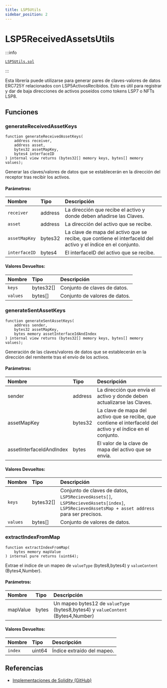 ```yaml
---
title: LSP5Utils
sidebar_position: 2
---
```


# LSP5ReceivedAssetsUtils

:::info

[`LSP5Utils.sol`](https://github.com/lukso-network/lsp-smart-contracts/blob/develop/contracts/LSP5ReceivedAssets/LSP5Utils.sol)

:::

Esta librería puede utilizarse para generar pares de claves-valores de datos ERC725Y relacionados con LSP5ActivosRecibidos. Esto es útil para registrar y dar de baja direcciones de activos poseídos como tokens LSP7 o NFTs LSP8.

## Funciones

### generateReceivedAssetKeys

```solidity
function generateReceivedAssetKeys(
    address receiver,
    address asset,
    bytes32 assetMapKey,
    bytes4 interfaceID
) internal view returns (bytes32[] memory keys, bytes[] memory values);
```

Generar las claves/valores de datos que se establecerán en la dirección del receptor tras recibir los activos.

#### Parámetros:

| Nombre        | Tipo    | Descripción                                                                                                   |
| :------------ | :------ | :------------------------------------------------------------------------------------------------------------ |
| `receiver`    | address | La dirección que recibe el activo y donde deben añadirse las Claves.                                          |
| `asset`       | address | La dirección del activo que se recibe.                                                                        |
| `assetMapKey` | bytes32 | La clave de mapa del activo que se recibe, que contiene el interfaceId del activo y el índice en el conjunto. |
| `interfaceID` | bytes4  | El interfaceID del activo que se recibe.                                                                      |

#### Valores Devueltos:

| Nombre   | Tipo      | Descripción                   |
| :------- | :-------- | :---------------------------- |
| `keys`   | bytes32[] | Conjunto de claves de datos.  |
| `values` | bytes[]   | Conjunto de valores de datos. |

### generateSentAssetKeys

```solidity
function generateSentAssetKeys(
    address sender,
    bytes32 assetMapKey,
    bytes memory assetInterfaceIdAndIndex
) internal view returns (bytes32[] memory keys, bytes[] memory values);
```

Generación de las claves/valores de datos que se establecerán en la dirección del remitente tras el envío de los activos.

#### Parámetros:

| Nombre                   | Tipo    | Descripción                                                                                                   |
| :----------------------- | :------ | :------------------------------------------------------------------------------------------------------------ |
| sender                   | address | La dirección que envía el activo y donde deben actualizarse las Claves.                                       |
| assetMapKey              | bytes32 | La clave de mapa del activo que se recibe, que contiene el interfaceId del activo y el índice en el conjunto. |
| assetInterfaceIdAndIndex | bytes   | El valor de la clave de mapa del activo que se envía.                                                         |

#### Valores Devueltos:

| Nombre   | Tipo      | Descripción                                                                                                                                  |
| :------- | :-------- | :------------------------------------------------------------------------------------------------------------------------------------------- |
| `keys`   | bytes32[] | Conjunto de claves de datos, `LSP5RecievedAssets[]`, `LSP5RecievedAssets[index]`, `LSP5RecievedAssetsMap + asset address` para ser precisos. |
| `values` | bytes[]   | Conjunto de valores de datos.                                                                                                                |

### extractIndexFromMap

```solidity
function extractIndexFromMap(
    bytes memory mapValue
) internal pure returns (uint64);
```

Extrae el índice de un mapeo de `valueType` (bytes8,bytes4) y `valueContent` (Bytes4,Number).

#### Parámetros:

| Nombre   | Tipo  | Descripción                                                                      |
| :------- | :---- | :------------------------------------------------------------------------------- |
| mapValue | bytes | Un mapeo bytes12 de `valueType` (bytes8,bytes4) y `valueContent` (Bytes4,Number) |

#### Valores Devueltos:

| Nombre  | Tipo   | Descripción                |
| :------ | :----- | :------------------------- |
| `index` | uint64 | Índice extraído del mapeo. |

## Referencias

- [Implementaciones de Solidity (GitHub)](https://github.com/lukso-network/lsp-smart-contracts/tree/develop/contracts)
